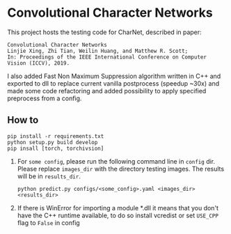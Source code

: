# Convolutional Character Networks

This project hosts the testing code for CharNet, described in paper:

    Convolutional Character Networks
    Linjie Xing, Zhi Tian, Weilin Huang, and Matthew R. Scott;
    In: Proceedings of the IEEE International Conference on Computer Vision (ICCV), 2019.

I also added Fast Non Maximum Suppression algorithm written in C++ and exported to dll to replace current vanilla postprocess (speedup ~30x) and made some code refactoring and added possibility to apply specified preprocess from a config.

## How to

```
pip install -r requirements.txt
python setup.py build develop
pip insall [torch, torchivsion]
```

1. For `some config`, please run the following command line in `config` dir. Please replace `images_dir` with the directory testing images. The results will be in `results_dir`.

    ```
    python predict.py configs/<some_config>.yaml <images_dir> <results_dir>
    ```
2. If there is WinError for importing a module *.dll it means that you don't have the C++ runtime available, to do so install vcredist or set `USE_CPP` flag to `False` in config 
